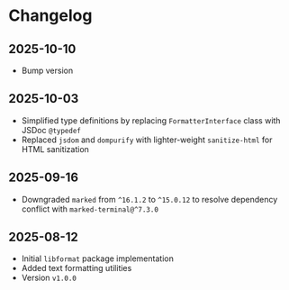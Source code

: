 # Changelog

## 2025-10-10

- Bump version

## 2025-10-03

- Simplified type definitions by replacing `FormatterInterface` class with JSDoc
  `@typedef`
- Replaced `jsdom` and `dompurify` with lighter-weight `sanitize-html` for HTML
  sanitization

## 2025-09-16

- Downgraded `marked` from `^16.1.2` to `^15.0.12` to resolve dependency
  conflict with `marked-terminal@^7.3.0`

## 2025-08-12

- Initial `libformat` package implementation
- Added text formatting utilities
- Version `v1.0.0`
